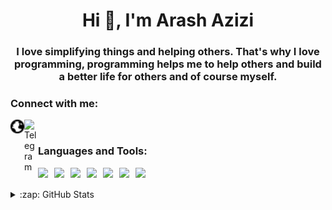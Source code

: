 <h1 align="center">Hi 👋, I'm Arash Azizi</h1>
<h3 align="center">I love simplifying things and helping others. That's why I love programming, programming helps me to help others and build a better life for others and of course myself.</h3>

### Connect with me:

[<img align="left" alt="ArashAzizi.ir" width="22px" src="https://raw.githubusercontent.com/iconic/open-iconic/master/svg/globe.svg" />](https://arashazizi.ir)
[<img align="left" alt="Telegram" width="22px" src="https://simpleicons.org/icons/telegram.svg" />](https://t.me/ArashAz_pv)
<br>

### Languages and Tools:

<img align="left" width="26px" src="https://simpleicons.org/icons/csharp.svg" />
<img align="left" width="26px" src="https://simpleicons.org/icons/java.svg" />
<img align="left" width="26px" src="https://simpleicons.org/icons/android.svg" />
<img align="left" width="26px" src="https://simpleicons.org/icons/python.svg" />
<img align="left" width="26px" src="https://simpleicons.org/icons/androidstudio.svg" />
<img align="left" width="26px" src="https://simpleicons.org/icons/visualstudio.svg" />
<img align="left" width="26px" src="https://simpleicons.org/icons/visualstudiocode.svg" />


<br>
<br>

<details>
  <summary>:zap: GitHub Stats</summary>

  <img align="center" src="https://github-readme-stats.vercel.app/api?username=MrArashAzizi&show_icons=true&hide=contribs,prs&hide_border=true" />
  <img align="center" src="https://github-readme-stats.vercel.app/api/top-langs/?username=MrArashAzizi&layout=compact&hide_border=true)" />


</details>
